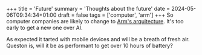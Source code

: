 +++
title = 'Future'
summary = 'Thoughts about the future'
date = 2024-05-06T09:34:34+01:00
draft = false
tags = ['computer', 'arm']
+++
So computer companies are likely to change to [Arm's arquitecture](https://www.cnbc.com/2023/11/09/how-arm-gained-chip-dominance-with-apple-nvidia-amazon-and-qualcomm.html). It's too early to get a new one over AI.

As expected it tarted with mobile devices and will be a breath of fresh air. Queston is, will it be as performant to get over 10 hours of battery?
